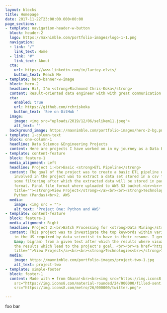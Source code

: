 ```yaml
---
layout: blocks
title: Homepage
date: 2017-11-22T23:00:00.000+00:00
page_sections:
- template: navigation-header-w-button
  block: header-2
  logo: https://maxnimble.com/portfolio-images/logo-1-1.png
  navigation:
  - link: "/"
    link_text: Home
  - link: "#"
    link_text: About
  cta:
    url: https://www.linkedin.com/in/lartey-elvis/
    button_text: Reach Me
- template: hero-banner-w-image
  block: hero-2
  headline: Hi!, I'm <strong>Richmond Chris-Koka</strong>
  content: Result-oriented data engineer with with great communication skills and a background in Pharmacy. I am a highly analytical person with strong apt for learning and collaborative skills, detail oriented and possess the ability to adapt quickly in the fast-paced tech sapce. Looking to apply my knowledge in data engineering extensively to solve problems pertaining to data infrastructure.
  cta:
    enabled: true
    url: https://github.com/rchriskoka
    button_text: 'See on GitHub '
  image:
    image: <img src="uploads/2019/12/06/selikem11.jpeg">
    alt_text: ''
  background_image: https://maxnimble.com/portfolio-images/hero-2-bg.png
- template: 1-column-text
  block: one-column-1
  headline: Data Science &Engineering Projects
  content: Here are projects I have worked on in my journey as a Data Engineer and Scientist. All these are also available on github.
- template: content-feature
  block: feature-1
  media_alignment: Left
  headline: Project 1:<br>Basic <strong>ETL Pipeline</strong>
  content: The goal of the project was to create a basic ETL pipeline using. The tasks
    involved in the project was to extract a data set stored in a csv format and do
    some filtering after which the extracted data will be stored in parquet and json(gzip)
    format. Final file format where uploaded to AWS S3 bucket.<br><br><a href="https://github.com/Elvis2131/project-1"
    title=""><strong>View Project</strong></a><br><br><strong>Technologies:<br></strong>1.
    Python (Pandas)<br>2. AWS
  media:
    image: <img src = "">
    alt_text: 'Project One: Python and AWS'
- template: content-feature
  block: feature-1
  media_alignment: Right
  headline: Project 2:<br>Batch Processing for <strong>Data Mining</strong>
  content: This project was to investigate the top keywords within various cities
    in the US required by data scientist to have in their resume. I generated n-grams(unigram
    &amp; bigram) from a given text after which the results where visualized to compare
    the results which lead to the project's goal. <br><br><a href="https://github.com/Elvis2131/project-2"
    title="">View Project</a><br><br><strong>Technologies<br></strong>1. Python (PySpark)<br><br>
  media:
    image: https://maxnimble.com/portfolio-images/project-two-1.jpg
    alt_text: project-two
- template: simple-footer
  block: footer-1
  content: Made with ❤︎ from Ghana!<br><br><img src="https://img.icons8.com/android/24/000000/linkedin.png">      <img
    src="https://img.icons8.com/material-rounded/24/000000/filled-sent.png">       <img
    src="https://img.icons8.com/metro/26/000000/twitter.png">

---
```

foo bar